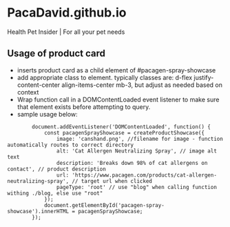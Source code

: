 # PacaDavid.github.io
Health Pet Insider | For all your pet needs


## Usage of product card

- inserts product card as a child element of \#pacagen-spray-showcase
- add appropriate class to element. typically classes are: d-flex justify-content-center align-items-center mb-3, but adjust as needed based on context
- Wrap function call in a DOMContentLoaded event listener to make sure that element exists before attempting to query.
- sample usage below:
```
        document.addEventListener('DOMContentLoaded', function() {
            const pacagenSprayShowcase = createProductShowcase({
                image: 'canshand.png', //filename for image - function automatically routes to correct directory
                alt: 'Cat Allergen Neutralizing Spray', // image alt text
                description: 'Breaks down 98% of cat allergens on contact', // product description
                url: 'https://www.pacagen.com/products/cat-allergen-neutralizing-spray', // target url when clicked
                pageType: 'root' // use "blog" when calling function withing ./blog, else use "root"
            });
            document.getElementById('pacagen-spray-showcase').innerHTML = pacagenSprayShowcase;
        });
```